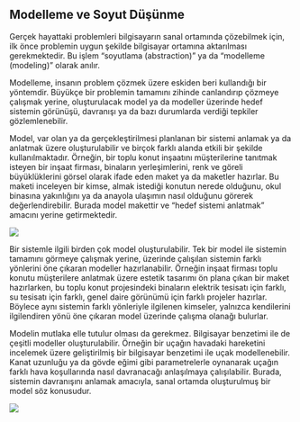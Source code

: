 ## Modelleme ve Soyut Düşünme

Gerçek hayattaki problemleri bilgisayarın sanal ortamında çözebilmek için,  ilk  önce problemin uygun şekilde bilgisayar ortamına aktarılması  gerekmektedir. Bu işlem “soyutlama (abstraction)” ya da “modelleme  (modeling)” olarak anılır.

Modelleme, insanın problem çözmek üzere eskiden beri kullandığı bir yöntemdir. Büyükçe bir problemin tamamını zihinde canlandırıp çözmeye çalışmak yerine, oluşturulacak model ya da modeller üzerinde hedef sistemin görünüşü, davranışı ya da bazı durumlarda verdiği tepkiler gözlemlenebilir.

Model, var olan ya da gerçekleştirilmesi planlanan bir sistemi anlamak ya da anlatmak üzere oluşturulabilir ve birçok farklı alanda etkili bir şekilde kullanılmaktadır. Örneğin, bir toplu konut inşaatını müşterilerine tanıtmak isteyen bir inşaat firması, binaların yerleşimlerini, renk ve göreli büyüklüklerini görsel olarak ifade eden maket ya da maketler hazırlar. Bu maketi inceleyen bir kimse, almak istediği konutun nerede olduğunu, okul binasına yakınlığını ya da anayola ulaşımın nasıl olduğunu görerek değerlendirebilir. Burada model makettir ve “hedef sistemi anlatmak” amacını yerine getirmektedir.

![](https://raw.githubusercontent.com/Kodluyoruz/taskforce/java1/patika/java101/modelleme/figures/Vertex_BD_005.jpg)

Bir sistemle ilgili birden çok model oluşturulabilir. Tek bir model ile sistemin tamamını görmeye çalışmak yerine, üzerinde çalışılan sistemin farklı yönlerini öne çıkaran modeller hazırlanabilir. Örneğin inşaat firması toplu konutu müşterilere anlatmak üzere estetik tasarımı ön plana çıkan bir maket hazırlarken, bu toplu konut projesindeki binaların elektrik tesisatı için farklı, su tesisatı için farklı, genel daire görünümü için farklı projeler hazırlar. Böylece aynı sistemin farklı yönleriyle ilgilenen kimseler, yalnızca kendilerini ilgilendiren yönü öne çıkaran model üzerinde çalışma olanağı bulurlar.

Modelin mutlaka elle tutulur olması da gerekmez. Bilgisayar benzetimi ile de çeşitli modeller oluşturulabilir. Örneğin bir uçağın havadaki hareketini incelemek üzere geliştirilmiş bir bilgisayar benzetimi ile uçak modellenebilir. Kanat uzunluğu ya da gövde eğimi gibi parametrelerle oynanarak uçağın farklı hava koşullarında nasıl davranacağı anlaşılmaya çalışılabilir. Burada, sistemin davranışını anlamak amacıyla, sanal ortamda oluşturulmuş bir model söz konusudur.

![](https://raw.githubusercontent.com/Kodluyoruz/taskforce/java1/patika/java101/modelleme/figures/model.jpg)


